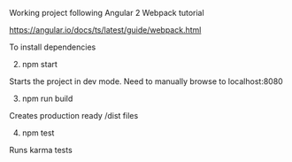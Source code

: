 Working project following Angular 2 Webpack tutorial 

https://angular.io/docs/ts/latest/guide/webpack.html

[^1]: npm install

To install dependencies

2. npm start

Starts the project in dev mode.  Need to manually browse to localhost:8080

3. npm run build

Creates production ready /dist files

4. npm test

Runs karma tests


